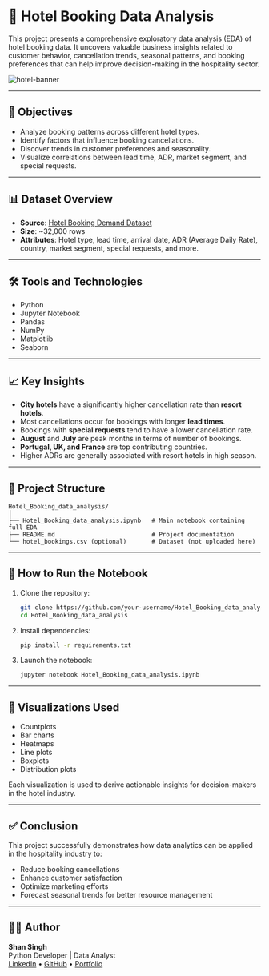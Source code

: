 
# 🏨 Hotel Booking Data Analysis

This project presents a comprehensive exploratory data analysis (EDA) of hotel booking data. It uncovers valuable business insights related to customer behavior, cancellation trends, seasonal patterns, and booking preferences that can help improve decision-making in the hospitality sector.

![hotel-banner](https://img.freepik.com/free-photo/hotel-luxury-bedroom-suite-resort_53876-138087.jpg)

---

## 📌 Objectives

- Analyze booking patterns across different hotel types.
- Identify factors that influence booking cancellations.
- Discover trends in customer preferences and seasonality.
- Visualize correlations between lead time, ADR, market segment, and special requests.

---

## 📊 Dataset Overview

- **Source**: [Hotel Booking Demand Dataset](https://www.kaggle.com/datasets/jessemostipak/hotel-booking-demand)
- **Size**: ~32,000 rows
- **Attributes**: Hotel type, lead time, arrival date, ADR (Average Daily Rate), country, market segment, special requests, and more.

---

## 🛠️ Tools and Technologies

- Python
- Jupyter Notebook
- Pandas
- NumPy
- Matplotlib
- Seaborn

---

## 📈 Key Insights

- **City hotels** have a significantly higher cancellation rate than **resort hotels**.
- Most cancellations occur for bookings with longer **lead times**.
- Bookings with **special requests** tend to have a lower cancellation rate.
- **August** and **July** are peak months in terms of number of bookings.
- **Portugal, UK, and France** are top contributing countries.
- Higher ADRs are generally associated with resort hotels in high season.

---

## 📁 Project Structure

```
Hotel_Booking_data_analysis/
│
├── Hotel_Booking_data_analysis.ipynb   # Main notebook containing full EDA
├── README.md                           # Project documentation
└── hotel_bookings.csv (optional)       # Dataset (not uploaded here)
```

---

## 🚀 How to Run the Notebook

1. Clone the repository:
   ```bash
   git clone https://github.com/your-username/Hotel_Booking_data_analysis.git
   cd Hotel_Booking_data_analysis
   ```

2. Install dependencies:
   ```bash
   pip install -r requirements.txt
   ```

3. Launch the notebook:
   ```bash
   jupyter notebook Hotel_Booking_data_analysis.ipynb
   ```

---

## 📌 Visualizations Used

- Countplots
- Bar charts
- Heatmaps
- Line plots
- Boxplots
- Distribution plots

Each visualization is used to derive actionable insights for decision-makers in the hotel industry.

---

## ✅ Conclusion

This project successfully demonstrates how data analytics can be applied in the hospitality industry to:
- Reduce booking cancellations
- Enhance customer satisfaction
- Optimize marketing efforts
- Forecast seasonal trends for better resource management

---

## 👨‍💻 Author

**Shan Singh**  
Python Developer | Data Analyst  
[LinkedIn](https://www.linkedin.com/) • [GitHub](https://github.com/) • [Portfolio](https://your-portfolio.com)
